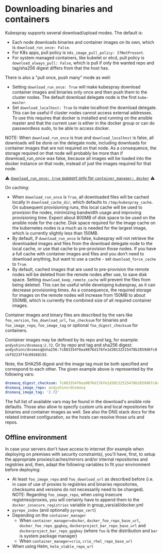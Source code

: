 # Downloading binaries and containers

Kubespray supports several download/upload modes. The default is:

* Each node downloads binaries and container images on its own, which is ``download_run_once: False``.
* For K8s apps, pull policy is ``k8s_image_pull_policy: IfNotPresent``.
* For system managed containers, like kubelet or etcd, pull policy is ``download_always_pull: False``, which is pull if only the wanted repo and tag/sha256 digest differs from that the host has.

There is also a "pull once, push many" mode as well:

* Setting ``download_run_once: True`` will make kubespray download container images and binaries only once and then push them to the cluster nodes. The default download delegate node is the first `kube-master`.
* Set ``download_localhost: True`` to make localhost the download delegate. This can be useful if cluster nodes cannot access external addresses. To use this requires that docker is installed and running on the ansible master and that the current user is either in the docker group or can do passwordless sudo, to be able to access docker.

NOTE: When `download_run_once` is true and `download_localhost` is false, all downloads will be done on the delegate node, including downloads for container images that are not required on that node. As a consequence, the storage required on that node will probably be more than if download_run_once was false, because all images will be loaded into the docker instance on that node, instead of just the images required for that node.

:warning: [`download_run_once: true` support only for `container_manager: docker`](https://github.com/containerd/containerd/issues/4075) :warning:

On caching:

* When `download_run_once` is `True`, all downloaded files will be cached locally in `download_cache_dir`, which defaults to `/tmp/kubespray_cache`. On subsequent provisioning runs, this local cache will be used to provision the nodes, minimizing bandwidth usage and improving provisioning time. Expect about 800MB of disk space to be used on the ansible node for the cache. Disk space required for the image cache on the kubernetes nodes is a much as is needed for the largest image, which is currently slightly less than 150MB.
* By default, if `download_run_once` is false, kubespray will not retrieve the downloaded images and files from the download delegate node to the local cache, or use that cache to pre-provision those nodes. If you have a full cache with container images and files and you don’t need to download anything, but want to use a cache - set `download_force_cache` to `True`.
* By default, cached images that are used to pre-provision the remote nodes will be deleted from the remote nodes after use, to save disk space. Setting `download_keep_remote_cache` will prevent the files from being deleted. This can be useful while developing kubespray, as it can decrease provisioning times. As a consequence, the required storage for images on the remote nodes will increase from 150MB to about 550MB, which is currently the combined size of all required container images.

Container images and binary files are described by the vars like ``foo_version``,
``foo_download_url``, ``foo_checksum`` for binaries and ``foo_image_repo``,
``foo_image_tag`` or optional  ``foo_digest_checksum`` for containers.

Container images may be defined by its repo and tag, for example:
`andyshinn/dnsmasq:2.72`. Or by repo and tag and sha256 digest:
`andyshinn/dnsmasq@sha256:7c883354f6ea9876d176fe1d30132515478b2859d6fc0cbf9223ffdc09168193`.

Note, the SHA256 digest and the image tag must be both specified and correspond
to each other. The given example above is represented by the following vars:

```yaml
dnsmasq_digest_checksum: 7c883354f6ea9876d176fe1d30132515478b2859d6fc0cbf9223ffdc09168193
dnsmasq_image_repo: andyshinn/dnsmasq
dnsmasq_image_tag: '2.72'
```

The full list of available vars may be found in the download's ansible role defaults. Those also allow to specify custom urls and local repositories for binaries and container
images as well. See also the DNS stack docs for the related intranet configuration,
so the hosts can resolve those urls and repos.

## Offline environment

In case your servers don't have access to internet (for example when deploying on premises with security constraints), you'll have, first, to setup the appropriate proxies/caches/mirrors and/or internal repositories and registries and, then, adapt the following variables to fit your environment before deploying:

* At least `foo_image_repo` and `foo_download_url` as described before (i.e. in case of use of proxies to registries and binaries repositories, checksums and versions do not necessarily need to be changed).
  NOTE: Regarding `foo_image_repo`, when using insecure registries/proxies, you will certainly have to append them to the `docker_insecure_registries` variable in group_vars/all/docker.yml
* `pyrepo_index` (and optionally `pyrepo_cert`)
* Depending on the `container_manager`
  * When `container_manager=docker`, `docker_foo_repo_base_url`, `docker_foo_repo_gpgkey`, `dockerproject_bar_repo_base_url` and `dockerproject_bar_repo_gpgkey` (where `foo` is the distribution and `bar` is system package manager)
  * When `container_manager=crio`, `crio_rhel_repo_base_url`
* When using Helm, `helm_stable_repo_url`
